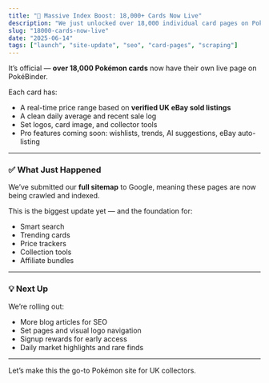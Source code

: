 ```yaml
---
title: "🚀 Massive Index Boost: 18,000+ Cards Now Live"
description: "We just unlocked over 18,000 individual card pages on PokéBinder. Real prices, clean data, and daily updates — all indexed for the UK market."
slug: "18000-cards-now-live"
date: "2025-06-14"
tags: ["launch", "site-update", "seo", "card-pages", "scraping"]
---
```


It’s official — **over 18,000 Pokémon cards** now have their own live page on PokéBinder.

Each card has:

- A real-time price range based on **verified UK eBay sold listings**
- A clean daily average and recent sale log
- Set logos, card image, and collector tools
- Pro features coming soon: wishlists, trends, AI suggestions, eBay auto-listing

---

### ✅ What Just Happened

We’ve submitted our **full sitemap** to Google, meaning these pages are now being crawled and indexed.

This is the biggest update yet — and the foundation for:

- Smart search
- Trending cards
- Price trackers
- Collection tools
- Affiliate bundles

---

### 💡 Next Up

We’re rolling out:

- More blog articles for SEO
- Set pages and visual logo navigation
- Signup rewards for early access
- Daily market highlights and rare finds

---

Let’s make this the go-to Pokémon site for UK collectors.
